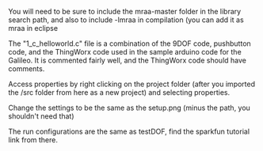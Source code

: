 You will need to be sure to include the mraa-master folder in the
library search path, and also to include -lmraa in compilation (you can
add it as mraa in eclipse

The "1_c_helloworld.c" file is a combination of the 9DOF code, pushbutton code, and the ThingWorx code used in the sample arduino code for the Galileo. It is commented fairly well, and the ThingWorx code should have comments.


Access properties by right clicking on the project folder (after you imported the /src folder from here as a new project) and selecting properties.

Change the settings to be the same as the setup.png (minus the path, you shouldn't need that)

The run configurations are the same as testDOF, find the sparkfun tutorial link from there.